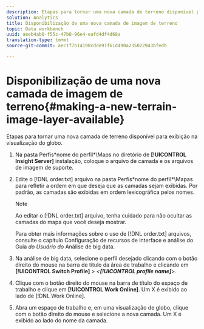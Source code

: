 ```yaml
---
description: Etapas para tornar uma nova camada de terreno disponível para exibição na visualização do globo.
solution: Analytics
title: Disponibilização de uma nova camada de imagem de terreno
topic: Data workbench
uuid: aeeb4ab0-f55c-47b8-96e4-eafd4df4d68a
translation-type: tm+mt
source-git-commit: aec1f7b14198cdde91f61d490a235022943bfedb

---
```



# Disponibilização de uma nova camada de imagem de terreno{#making-a-new-terrain-image-layer-available}

Etapas para tornar uma nova camada de terreno disponível para exibição na visualização do globo.

1. Na pasta Perfis\*nome do perfil*\Maps no diretório de **[!UICONTROL Insight Server]** instalação, coloque o arquivo de camada e os arquivos de imagem de suporte.
1. Edite o [!DNL order.txt] arquivo na pasta Perfis\*nome do perfil*\Mapas para refletir a ordem em que deseja que as camadas sejam exibidas. Por padrão, as camadas são exibidas em ordem lexicográfica pelos nomes.

   >[!NOTE]
   >
   >Ao editar o [!DNL order.txt] arquivo, tenha cuidado para não ocultar as camadas do mapa que você deseja mostrar.

   Para obter mais informações sobre o uso de [!DNL order.txt] arquivos, consulte o capítulo Configuração de recursos de interface e análise do Guia *do Usuário do* Análise de big data.

1. Na análise de big data, selecione o perfil desejado clicando com o botão direito do mouse na barra de título da área de trabalho e clicando em **[!UICONTROL Switch Profile]** > *&lt;**[!UICONTROL profile name]**>*.
1. Clique com o botão direito do mouse na barra de título do espaço de trabalho e clique em **[!UICONTROL Work Online]**. Um X é exibido ao lado de [!DNL Work Online].
1. Abra um espaço de trabalho e, em uma visualização de globo, clique com o botão direito do mouse e selecione a nova camada. Um X é exibido ao lado do nome da camada.
